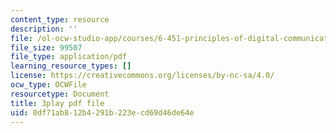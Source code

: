 ```yaml
---
content_type: resource
description: ''
file: /ol-ocw-studio-app/courses/6-451-principles-of-digital-communication-ii-spring-2005/0df71ab812b4291b223ecd69d46de64e_KalMFMv3_IM.pdf
file_size: 99507
file_type: application/pdf
learning_resource_types: []
license: https://creativecommons.org/licenses/by-nc-sa/4.0/
ocw_type: OCWFile
resourcetype: Document
title: 3play pdf file
uid: 0df71ab8-12b4-291b-223e-cd69d46de64e
---
```

